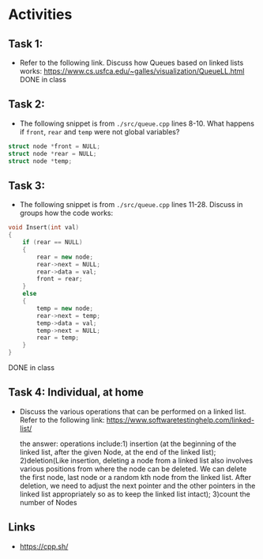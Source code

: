 # Activities

## Task 1:

- Refer to the following link. Discuss how Queues based on linked lists works:
  https://www.cs.usfca.edu/~galles/visualization/QueueLL.html
  DONE in class

## Task 2:

- The following snippet is from `./src/queue.cpp` lines 8-10. What happens if `front`, `rear` and `temp` were not global variables?

```cpp
struct node *front = NULL;
struct node *rear = NULL;
struct node *temp;
```

## Task 3:

- The following snippet is from `./src/queue.cpp` lines 11-28. Discuss in groups how the code works:

```cpp
void Insert(int val)
{
    if (rear == NULL)
    {
        rear = new node;
        rear->next = NULL;
        rear->data = val;
        front = rear;
    }
    else
    {
        temp = new node;
        rear->next = temp;
        temp->data = val;
        temp->next = NULL;
        rear = temp;
    }
}
```

DONE in class

## Task 4: Individual, at home

- Discuss the various operations that can be performed on a linked list. Refer to the following link:
  https://www.softwaretestinghelp.com/linked-list/

  the answer:
  operations include:1) insertion (at the beginning of the linked list, after the given Node, at the end of the linked list); 2)deletion(Like insertion, deleting a node from a linked list also involves various positions from where the node can be deleted. We can delete the first node, last node or a random kth node from the linked list. After deletion, we need to adjust the next pointer and the other pointers in the linked list appropriately so as to keep the linked list intact); 3)count the number of Nodes

## Links

- https://cpp.sh/
